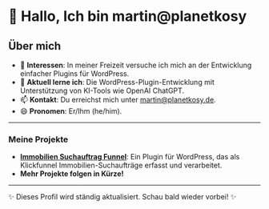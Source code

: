 # 👋 Hallo, Ich bin martin@planetkosy

## Über mich

- 👀 **Interessen**: In meiner Freizeit versuche ich mich an der Entwicklung einfacher Plugins für WordPress.
- 🌱 **Aktuell lerne ich**: Die WordPress-Plugin-Entwicklung mit Unterstützung von KI-Tools wie OpenAI ChatGPT.
- 📫 **Kontakt**: Du erreichst mich unter [martin@planetkosy.de](mailto:martin@planetkosy.de).
- 😄 **Pronomen**: Er/Ihm (he/him).

---

### Meine Projekte

- **[Immobilien Suchauftrag Funnel](https://github.com/planetkosy/immo-funnel-plugin)**: Ein Plugin für WordPress, das als Klickfunnel Immobilien-Suchaufträge erfasst und verarbeitet.
- **Mehr Projekte folgen in Kürze!**

---

✨ Dieses Profil wird ständig aktualisiert. Schau bald wieder vorbei! ✨
